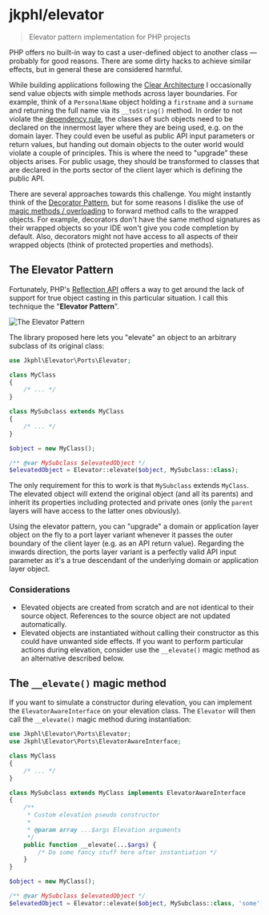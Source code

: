 # jkphl/elevator

> Elevator pattern implementation for PHP projects

PHP offers no built-in way to cast a user-defined object to another class — probably for good reasons. There are some dirty hacks to achieve similar effects, but in general these are considered harmful.

While building applications following the [Clear Architecture](https://jkphl.is/articles/clear-architecture-php/) I occasionally send value objects with simple methods across layer boundaries. For example, think of a `PersonalName` object holding a `firstname` and a `surname` and returning the full name via its `__toString()` method. In order to not violate the [dependency rule](https://github.com/jkphl/clear-architecture#the-dependency-rule), the classes of such objects need to be declared on the innermost layer where they are being used, e.g. on the domain layer. They could even be useful as public API input parameters or return values, but handing out domain objects to the outer world would violate a couple of principles. This is where the need to "upgrade" these objects arises. For public usage, they should be transformed to classes that are declared in the ports sector of the client layer which is defining the public API.

There are several approaches towards this challenge. You might instantly think of the [Decorator Pattern](https://en.wikipedia.org/wiki/Decorator_pattern), but for some reasons I dislike the use of [magic methods / overloading](http://php.net/manual/en/language.oop5.overloading.php) to forward method calls to the wrapped objects. For example, decorators don't have the same method signatures as their wrapped objects so your IDE won't give you code completion by default. Also, decorators might not have access to all aspects of their wrapped objects (think of protected properties and methods).

## The Elevator Pattern

Fortunately, PHP's [Reflection API](http://php.net/manual/en/book.reflection.php) offers a way to get around the lack of support for true object casting in this particular situation. I call this technique the "**Elevator Pattern**".

![The Elevator Pattern](https://rawgit.com/jkphl/elevator/master/doc/clear-architecture-elevator-pattern.svg)
 
The library proposed here lets you "elevate" an object to an arbitrary subclass of its original class:

```php
use Jkphl\Elevator\Ports\Elevator;

class MyClass
{
    /* ... */
}

class MySubclass extends MyClass
{
    /* ... */
}

$object = new MyClass();

/** @var MySubclass $elevatedObject */
$elevatedObject = Elevator::elevate($object, MySubclass::class);
```

The only requirement for this to work is that `MySubclass` extends `MyClass`. The elevated object will extend the original object (and all its parents) and inherit its properties including protected and private ones (only the `parent` layers will have access to the latter ones obviously).
  
Using the elevator pattern, you can "upgrade" a domain or application layer object on the fly to a port layer variant whenever it passes the outer boundary of the client layer (e.g. as an API return value). Regarding the inwards direction, the ports layer variant is a perfectly valid API input parameter as it's a true descendant of the underlying domain or application layer object.

### Considerations

* Elevated objects are created from scratch and are not identical to their source object. References to the source object are not updated automatically.
* Elevated objects are instantiated without calling their constructor as this could have unwanted side effects. If you want to perform particular actions during elevation, consider use the `__elevate()` magic method as an alternative described below.

## The `__elevate()` magic method

If you want to simulate a constructor during elevation, you can implement the `ElevatorAwareInterface` on your elevation class. The `Elevator` will then call the `__elevate()` magic method during instantiation:

```php
use Jkphl\Elevator\Ports\Elevator;
use Jkphl\Elevator\Ports\ElevatorAwareInterface;

class MyClass
{
    /* ... */
}

class MySubclass extends MyClass implements ElevatorAwareInterface
{
    /**
     * Custom elevation pseudo constructor
     * 
     * @param array ...$args Elevation arguments
     */
    public function __elevate(...$args) {
        /* Do some fancy stuff here after instantiation */    
    }
}

$object = new MyClass();

/** @var MySubclass $elevatedObject */
$elevatedObject = Elevator::elevate($object, MySubclass::class, 'some', 'values');
```
